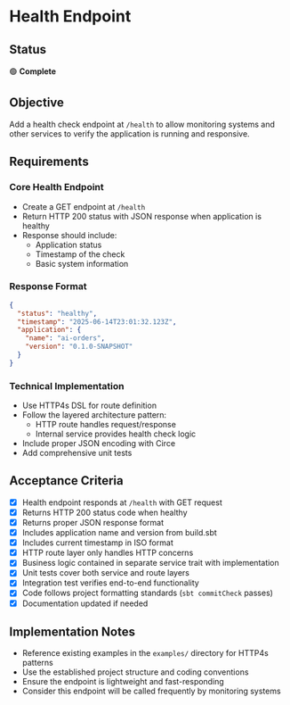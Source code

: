 # Health Endpoint

## Status

🟢 **Complete**

## Objective

Add a health check endpoint at `/health` to allow monitoring systems and other services to verify the application is running and responsive.

## Requirements

### Core Health Endpoint
- Create a GET endpoint at `/health` 
- Return HTTP 200 status with JSON response when application is healthy
- Response should include:
  - Application status
  - Timestamp of the check
  - Basic system information

### Response Format
```json
{
  "status": "healthy",
  "timestamp": "2025-06-14T23:01:32.123Z",
  "application": {
    "name": "ai-orders",
    "version": "0.1.0-SNAPSHOT"
  }
}
```

### Technical Implementation
- Use HTTP4s DSL for route definition
- Follow the layered architecture pattern:
  - HTTP route handles request/response
  - Internal service provides health check logic
- Include proper JSON encoding with Circe
- Add comprehensive unit tests

## Acceptance Criteria

- [x] Health endpoint responds at `/health` with GET request
- [x] Returns HTTP 200 status code when healthy
- [x] Returns proper JSON response format
- [x] Includes application name and version from build.sbt
- [x] Includes current timestamp in ISO format
- [x] HTTP route layer only handles HTTP concerns
- [x] Business logic contained in separate service trait with implementation
- [x] Unit tests cover both service and route layers
- [x] Integration test verifies end-to-end functionality
- [x] Code follows project formatting standards (`sbt commitCheck` passes)
- [x] Documentation updated if needed

## Implementation Notes

- Reference existing examples in the `examples/` directory for HTTP4s patterns
- Use the established project structure and coding conventions
- Ensure the endpoint is lightweight and fast-responding
- Consider this endpoint will be called frequently by monitoring systems